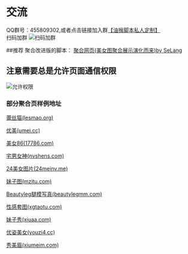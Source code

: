 # 交流

QQ群号：455809302,或者点击链接加入群[【油猴脚本私人定制】](https://jq.qq.com/?_wv=1027&k=45p9bea)  
扫码加群
![扫码加群](https://greasyfork.org/system/screenshots/screenshots/000/015/298/thumb/QQGroup.png?1557913416 "扫码加群")

##推荐
聚合改进版的脚本：  [聚合网页(美女图聚合展示演化而来)by SeLang](https://greasyfork.org/en/scripts/412231-%E8%81%9A%E5%90%88%E7%BD%91%E9%A1%B5-%E7%BE%8E%E5%A5%B3%E5%9B%BE%E8%81%9A%E5%90%88%E5%B1%95%E7%A4%BA%E6%BC%94%E5%8C%96%E8%80%8C%E6%9D%A5-by-selang "聚合网页(美女图聚合展示演化而来)by SeLang") 

## 注意需要总是允许页面通信权限

![允许权限](https://greasyfork.org/system/screenshots/screenshots/000/015/300/original/Permission.png?1557914703 "允许权限")

### 部分聚合页样例地址

 [蕾丝猫(lesmao.org)](http://www.lesmao.org/thread-1529-1-1.html "蕾丝猫(lesmao.me)")

 [优美(umei.cc)](http://www.umei.cc/meinvtupian/nayimeinv/28680_1.htm "优美(umei.cc)")  

 [美女86(17786.com)](http://www.17786.com/7987_42.html "美女86(17786.com)")

 [宅男女神(nvshens.com)](https://www.nvshens.com/g/23210/ "宅男女神(nvshens.com)")

 [24美女图片(24meinv.me)](http://www.24meinv.me/hd1/nvyou26095.html "24美女图片(24meinv.me)")

 [妹子图(mzitu.com)](http://www.mzitu.com/102641 "妹子图(mzitu.com)") 

 [Beautyleg腿模写真(beautylegmm.com)](http://www.beautylegmm.com/Queenie/beautyleg-1584.html "Beautyleg腿模写真(beautylegmm.com)")
  
 [性感套图(xgtaotu.com)](http://www.xgtaotu.com/rentihtml/zhaopian/20200209/81099.html "性感套图(xgtaotu.com)")

 [妹子秀(xiuaa.com)](http://www.xiuaa.com/xgmn/3959.html "妹子秀(xiuaa.com)")

 [优姿美女(youzi4.cc)](http://www.youzi4.cc/mm/19723/19723_1.html "优姿美女(youzi4.cc)")

 [秀美眉(xiumeim.com)](http://www.xiumeim.com/photos/MiStar-190805.html "秀美眉(xiumeim.com)")
